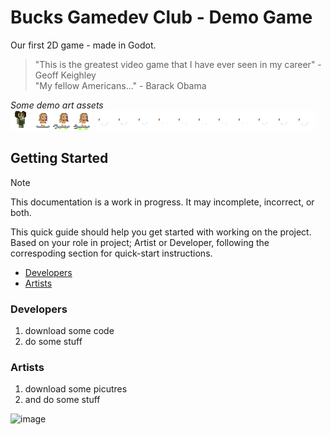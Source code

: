 # Bucks Gamedev Club - Demo Game
  Our first 2D game - made in Godot.
  > "This is the greatest video game that I have ever seen in my career" -Geoff Keighley\
  > "My fellow Americans..." - Barack Obama

*Some demo art assets*\
![enemy](/Sprites/Villain.png)
![hover dude](/Sprites/HoverDude.png)
![swans](/Sprites/SwanSpriteSheet1.png)


## Getting Started
> [!NOTE]
> This documentation is a work in progress. It may incomplete, incorrect, or both.

This quick guide should help you get started with working on the project. 
Based on your role in project; Artist or Developer, following the correspoding section for quick-start instructions.
- [Developers](https://github.com/BucksGameDev/FuturisticEgyptianDemo/edit/main/README.md#developers)
- [Artists](https://github.com/BucksGameDev/FuturisticEgyptianDemo/edit/main/README.md#Artists)

### Developers
1. download some code
2. do some stuff
### Artists
1. download some picutres
2. and do some stuff
<img width="1024" height="414" alt="image" src="https://github.com/user-attachments/assets/033dcdaa-7723-4ab7-ad76-fbe28f427d2f" />
